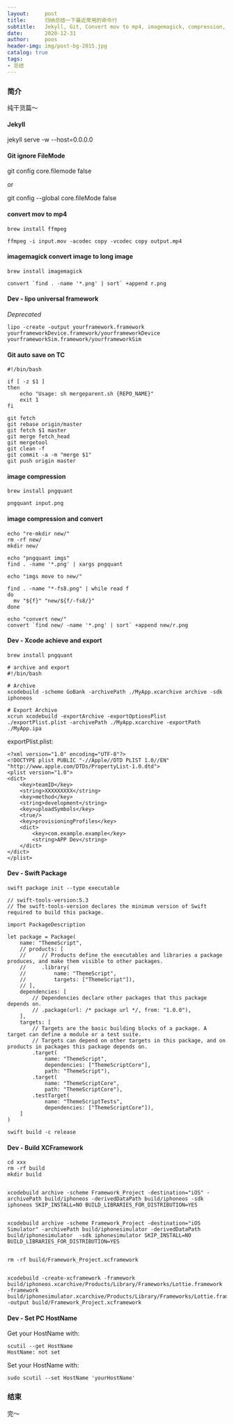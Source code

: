 ```yaml
---
layout:     post
title:      归纳总结一下最近常用的命令行
subtitle:   Jekyll, Git, Convert mov to mp4, imagemagick, compression, HostName
date:       2020-12-31
author:     poos
header-img: img/post-bg-2015.jpg
catalog: true
tags:
- 总结
---
```


### 简介

纯干货篇～


#### Jekyll

jekyll serve -w --host=0.0.0.0


#### Git ignore FileMode

git config core.filemode false

or

git config --global core.fileMode false  


#### convert mov to mp4

`brew install ffmpeg`

```
ffmpeg -i input.mov -acodec copy -vcodec copy output.mp4
```


#### imagemagick convert image to long image

`brew install imagemagick`

```
convert `find . -name '*.png' | sort` +append r.png
```


#### Dev - lipo universal framework
*Deprecated*

```
lipo -create -output yourframework.framework yourframeworkDevice.framework/yourframeworkDevice yourframeworkSim.framework/yourframeworkSim
```


#### Git auto save on TC

```
#!/bin/bash

if [ -z $1 ]
then
	echo "Usage: sh mergeparent.sh {REPO_NAME}"
	exit 1
fi

git fetch
git rebase origin/master
git fetch $1 master
git merge fetch_head
git mergetool
git clean -f
git commit -a -m "merge $1"
git push origin master
```


#### image compression

`brew install pngquant`

```
pngquant input.png
```


#### image compression and convert

```
echo "re-mkdir new/"
rm -rf new/
mkdir new/

echo "pngquant imgs"
find . -name '*.png' | xargs pngquant

echo "imgs move to new/"

find . -name "*-fs8.png" | while read f
do
  mv "${f}" "new/${f/-fs8/}"
done

echo "convert new/"
convert `find new/ -name '*.png' | sort` +append new/r.png
```


#### Dev - Xcode achieve and export

`brew install pngquant`

```
# archive and export
#!/bin/bash

# Archive
xcodebuild -scheme GoBank -archivePath ./MyApp.xcarchive archive -sdk iphoneos

# Export Archive
xcrun xcodebuild -exportArchive -exportOptionsPlist ./exportPlist.plist -archivePath ./MyApp.xcarchive -exportPath ./MyApp.ipa

```

exportPlist.plist:
```
<?xml version="1.0" encoding="UTF-8"?>
<!DOCTYPE plist PUBLIC "-//Apple//DTD PLIST 1.0//EN" "http://www.apple.com/DTDs/PropertyList-1.0.dtd">
<plist version="1.0">
<dict>
	<key>teamID</key>
	<string>XXXXXXXXX</string>
	<key>method</key>
	<string>development</string>
	<key>uploadSymbols</key>
	<true/>
	<key>provisioningProfiles</key>
	<dict>
		<key>com.example.example</key>
		<string>APP Dev</string>
	</dict>
</dict>
</plist>

```


#### Dev - Swift Package

`swift package init --type executable`

```
// swift-tools-version:5.3
// The swift-tools-version declares the minimum version of Swift required to build this package.

import PackageDescription

let package = Package(
    name: "ThemeScript",
    // products: [
    //     // Products define the executables and libraries a package produces, and make them visible to other packages.
    //     .library(
    //         name: "ThemeScript",
    //         targets: ["ThemeScript"]),
    // ],
    dependencies: [
        // Dependencies declare other packages that this package depends on.
        // .package(url: /* package url */, from: "1.0.0"),
    ],
    targets: [
        // Targets are the basic building blocks of a package. A target can define a module or a test suite.
        // Targets can depend on other targets in this package, and on products in packages this package depends on.
        .target(
            name: "ThemeScript",
            dependencies: ["ThemeScriptCore"],
            path: "ThemeScript"),
        .target(
            name: "ThemeScriptCore",
            path: "ThemeScriptCore"),
        .testTarget(
            name: "ThemeScriptTests",
            dependencies: ["ThemeScriptCore"]),
    ]
)
```

`swift build -c release`


#### Dev - Build XCFramework

```
cd xxx                               
rm -rf build
mkdir build


xcodebuild archive -scheme Framework_Project -destination="iOS" -archivePath build/iphoneos -derivedDataPath build/iphoneos -sdk iphoneos SKIP_INSTALL=NO BUILD_LIBRARIES_FOR_DISTRIBUTION=YES


xcodebuild archive -scheme Framework_Project -destination="iOS Simulator" -archivePath build/iphonesimulator -derivedDataPath build/iphonesimulator  -sdk iphonesimulator SKIP_INSTALL=NO BUILD_LIBRARIES_FOR_DISTRIBUTION=YES


rm -rf build/Framework_Project.xcframework


xcodebuild -create-xcframework -framework build/iphoneos.xcarchive/Products/Library/Frameworks/Lottie.framework -framework build/iphonesimulator.xcarchive/Products/Library/Frameworks/Lottie.framework -output build/Framework_Project.xcframework

```


#### Dev - Set PC HostName

Get your HostName with:
```
scutil --get HostName
HostName: not set
```

Set your HostName with:
```
sudo scutil --set HostName 'yourHostName' 
```

### 结束

完～

